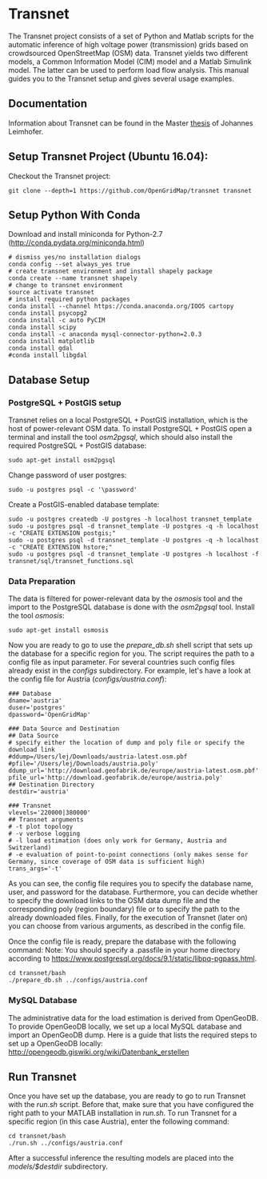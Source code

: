 # Transnet
The Transnet project consists of a set of Python and Matlab scripts for the automatic inference of high voltage power (transmission) grids based on crowdsourced OpenStreetMap (OSM) data. Transnet yields two different models, a Common Information Model (CIM) model and a Matlab Simulink model. The latter can be used to perform load flow analysis. This manual guides you to the Transnet setup and gives several usage examples.

## Documentation

Information about Transnet can be found in the Master [thesis](https://github.com/OpenGridMap/transnet/blob/master/doc/JohannesLeimhoferMasterThesis.pdf) of Johannes Leimhofer.

## Setup Transnet Project (Ubuntu 16.04):
Checkout the Transnet project:
```
git clone --depth=1 https://github.com/OpenGridMap/transnet transnet
```
## Setup Python With Conda
Download and install miniconda for Python-2.7 (http://conda.pydata.org/miniconda.html)
```
# dismiss yes/no installation dialogs
conda config --set always_yes true
# create transnet environment and install shapely package
conda create --name transnet shapely
# change to transnet environment
source activate transnet
# install required python packages
conda install --channel https://conda.anaconda.org/IOOS cartopy
conda install psycopg2
conda install -c auto PyCIM
conda install scipy
conda install -c anaconda mysql-connector-python=2.0.3
conda install matplotlib
conda install gdal
#conda install libgdal
```

## Database Setup
### PostgreSQL + PostGIS setup
Transnet relies on a local PostgreSQL + PostGIS installation, which is the host of power-relevant OSM data.
To install PostgreSQL + PostGIS open a terminal and install the tool _osm2pgsql_, which should also install the required PostgreSQL + PostGIS database:
```
sudo apt-get install osm2pgsql
```
Change password of user postgres:
```
sudo -u postgres psql -c '\password'
```
Create a PostGIS-enabled database template:
```
sudo -u postgres createdb -U postgres -h localhost transnet_template
sudo -u postgres psql -d transnet_template -U postgres -q -h localhost -c "CREATE EXTENSION postgis;"
sudo -u postgres psql -d transnet_template -U postgres -q -h localhost -c "CREATE EXTENSION hstore;"
sudo -u postgres psql -d transnet_template -U postgres -h localhost -f transnet/sql/transnet_functions.sql
```
### Data Preparation
The data is filtered for power-relevant data by the _osmosis_ tool and the import to the PostgreSQL database is done with the _osm2pgsql_ tool.
Install the tool _osmosis_:
```
sudo apt-get install osmosis
```
Now you are ready to go to use the _prepare_db.sh_ shell script that sets up the database for a specific region for you.
The script requires the path to a config file as input parameter. For several countries such config files already exist in the _configs_ subdirectory.
For example, let's have a look at the config file for Austria (_configs/austria.conf_):
```
### Database
dname='austria'
duser='postgres'
dpassword='OpenGridMap'

### Data Source and Destination
## Data Source
# specify either the location of dump and poly file or specify the download link
#ddump=/Users/lej/Downloads/austria-latest.osm.pbf
#pfile='/Users/lej/Downloads/austria.poly'
ddump_url='http://download.geofabrik.de/europe/austria-latest.osm.pbf'
pfile_url='http://download.geofabrik.de/europe/austria.poly'
## Destination Directory
destdir='austria'

### Transnet
vlevels='220000|380000'
## Transnet arguments
# -t plot topology
# -v verbose logging
# -l load estimation (does only work for Germany, Austria and Switzerland)
# -e evaluation of point-to-point connections (only makes sense for Germany, since coverage of OSM data is sufficient high)
trans_args='-t'
```
As you can see, the config file requires you to specify the database name, user, and password for the database.
Furthermore, you can decide whether to specify the download links to the OSM data dump file and the corresponding poly (region boundary) file or to specify the path to the already downloaded files.
Finally, for the execution of Transnet (later on) you can choose from various arguments, as described in the config file.

Once the config file is ready, prepare the database with the following command:
Note: You should specify a .passfile in your home directory according to https://www.postgresql.org/docs/9.1/static/libpq-pgpass.html.

```
cd transnet/bash
./prepare_db.sh ../configs/austria.conf
```

### MySQL Database
The administrative data for the load estimation is derived from OpenGeoDB. To provide OpenGeoDB locally, we set up a local MySQL database and import an OpenGeoDB dump.
Here is a guide that lists the required steps to set up a OpenGeoDB locally:
http://opengeodb.giswiki.org/wiki/Datenbank_erstellen

## Run Transnet
Once you have set up the database, you are ready to go to run Transnet with the _run.sh_ script. Before that, make sure that you have configured the right path to your MATLAB installation in _run.sh_.
To run Transnet for a specific region (in this case Austria), enter the following command:
```
cd transnet/bash
./run.sh ../configs/austria.conf
```
After a successful inference the resulting models are placed into the _models/$destdir_ subdirectory. 
